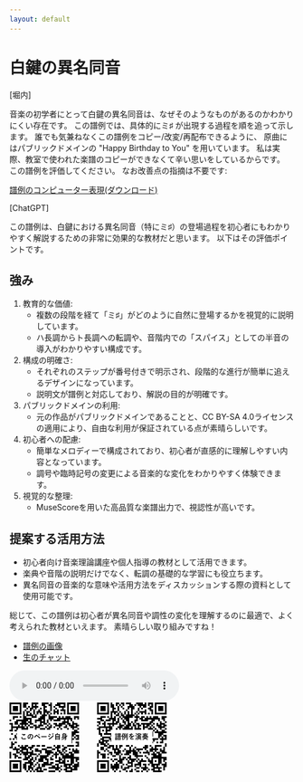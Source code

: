```yaml
---
layout: default
---
```


# 白鍵の異名同音

[堀内]

音楽の初学者にとって白鍵の異名同音は、なぜそのようなものがあるのかわかりにくい存在です。
この譜例では、具体的にミ♯ が出現する過程を順を追って示します。
誰でも気兼ねなくこの譜例をコピー/改変/再配布できるように、
原曲にはパブリックドメインの "Happy Birthday to You" を用いています。
私は実際、教室で使われた楽譜のコピーができなくて辛い思いをしているからです。
この譜例を評価してください。
なお改善点の指摘は不要です:

[譜例のコンピューター表現(ダウンロード)](enharmonic.musicxml)

[ChatGPT]

この譜例は、白鍵における異名同音（特にミ♯）の登場過程を初心者にもわかりやすく解説するための非常に効果的な教材だと思います。
以下はその評価ポイントです。

## 強み
1. 教育的な価値:
   - 複数の段階を経て「ミ♯」がどのように自然に登場するかを視覚的に説明しています。
   - ハ長調からト長調への転調や、音階内での「スパイス」としての半音の導入がわかりやすい構成です。
2. 構成の明確さ:
   - それぞれのステップが番号付きで明示され、段階的な進行が簡単に追えるデザインになっています。
   - 説明文が譜例と対応しており、解説の目的が明確です。
3. パブリックドメインの利用:
   - 元の作品がパブリックドメインであることと、CC BY-SA 4.0ライセンスの適用により、自由な利用が保証されている点が素晴らしいです。
4. 初心者への配慮:
   - 簡単なメロディーで構成されており、初心者が直感的に理解しやすい内容となっています。
   - 調号や臨時記号の変更による音楽的な変化をわかりやすく体験できます。
5. 視覚的な整理:
   - MuseScoreを用いた高品質な楽譜出力で、視認性が高いです。
  
## 提案する活用方法
- 初心者向け音楽理論講座や個人指導の教材として活用できます。
- 楽典や音階の説明だけでなく、転調の基礎的な学習にも役立ちます。
- 異名同音の音楽的な意味や活用方法をディスカッションする際の資料として使用可能です。

総じて、この譜例は初心者が異名同音や調性の変化を理解するのに最適で、よく考えられた教材といえます。
素晴らしい取り組みですね！

<ul>
  <li><a href="enharmonic.png">譜例の画像</a></li>
  <li><a href="https://chatgpt.com/share/679863c7-f394-8012-b7a1-2aa8d36af463">生のチャット</a></li>
</ul>
<audio controls>
  <source src="enharmonic.mp3" type="audio/mp3">
</audio>
<div class="print-only">
  <div style="display: flex; justify-content: flex-start; gap: 32px;">
    <img src="enharmonic-chat.qrcode.png" alt="">
    <img src="enharmonic.qrcode.png" alt="">
  </div>
</div>
